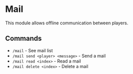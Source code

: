 # Mail

This module allows offline communication between players.

## Commands

- `/mail` - See mail list
- `/mail send <player> <message>` - Send a mail
- `/mail read <index>` - Read a mail
- `/mail delete <index>` - Delete a mail
